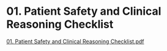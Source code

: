 # 01. Patient Safety and Clinical Reasoning Checklist

[01. Patient Safety and Clinical Reasoning Checklist.pdf](01%20Patient%20Safety%20and%20Clinical%20Reasoning%20Checklist%20ebdb5ad403254383b995e8e24db512f3/01._Patient_Safety_and_Clinical_Reasoning_Checklist.pdf)